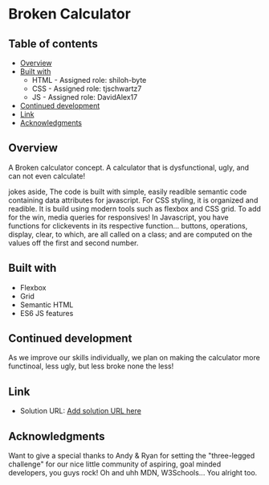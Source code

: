 # Broken Calculator

## Table of contents

- [Overview](#overview)
- [Built with](#built-with)
  - HTML - Assigned role: shiloh-byte
  - CSS - Assigned role: tjschwartz7
  - JS - Assigned role: DavidAlex17
- [Continued development](#continued-development)
- [Link](#Link)
- [Acknowledgments](#acknowledgments)


## Overview
A Broken calculator concept. A calculator that is dysfunctional, ugly, and can not even calculate! 

jokes aside, The code is built with simple, easily readible semantic code containing data attributes for javascript. For CSS styling, it is organized and readible. It is build using modern tools such as flexbox and CSS grid. To add for the win, media queries for responsives! In Javascript, you have functions for clickevents in its respective function... buttons, operations, display, clear, to which, are all called on a class; and are computed on the values off the first and second number. 


## Built with
- Flexbox
- Grid
- Semantic HTML 
- ES6 JS features


## Continued development 
As we improve our skills individually, we plan on making the calculator more functinoal, less ugly, but less broke none the less! 

## Link

- Solution URL: [Add solution URL here](https://your-solution-url.com)

## Acknowledgments
Want to give a special thanks to Andy & Ryan for setting the "three-legged challenge" for our nice little community of aspiring, goal minded developers, you guys rock! Oh and uhh MDN, W3Schools... You alright too. 
